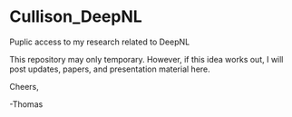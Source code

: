 # Cullison_DeepNL
Puplic access to my research related to DeepNL

This repository may only temporary.  However, if this idea works out, I will post updates, papers, and presentation material here.


Cheers,

-Thomas
